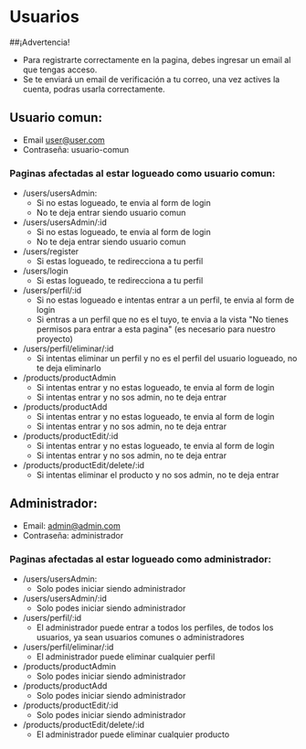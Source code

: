 # Usuarios

##¡Advertencia!
  - Para registrarte correctamente en la pagina, debes ingresar un email al que tengas acceso.
  - Se te enviará un email de verificación a tu correo, una vez actives la cuenta, podras usarla correctamente.

## Usuario comun:
  - Email user@user.com
  - Contraseña: usuario-comun
### Paginas afectadas al estar logueado como usuario comun:
  - /users/usersAdmin:
    - Si no estas logueado, te envia al form de login
    - No te deja entrar siendo usuario comun 
  - /users/usersAdmin/:id
    - Si no estas logueado, te envia al form de login
    - No te deja entrar siendo usuario comun
  - /users/register
    - Si estas logueado, te redirecciona a tu perfil
  - /users/login
    - Si estas logueado, te redirecciona a tu perfil
  - /users/perfil/:id
    - Si no estas logueado e intentas entrar a un perfil, te envia al form de login
    - Si entras a un perfil que no es el tuyo, te envia a la vista "No tienes permisos para entrar a esta pagina" (es necesario para nuestro proyecto)
  - /users/perfil/eliminar/:id
    - Si intentas eliminar un perfil y no es el perfil del usuario logueado, no te deja eliminarlo
  - /products/productAdmin
    - Si intentas entrar y no estas logueado, te envia al form de login
    - Si intentas entrar y no sos admin, no te deja entrar
  - /products/productAdd
    - Si intentas entrar y no estas logueado, te envia al form de login
    - Si intentas entrar y no sos admin, no te deja entrar
  - /products/productEdit/:id
    - Si intentas entrar y no estas logueado, te envia al form de login
    - Si intentas entrar y no sos admin, no te deja entrar
  - /products/productEdit/delete/:id
    - Si intentas eliminar el producto y no sos admin, no te deja entrar
    
## Administrador:
  - Email: admin@admin.com
  - Contraseña: administrador
### Paginas afectadas al estar logueado como administrador:
  - /users/usersAdmin:
    - Solo podes iniciar siendo administrador
  - /users/usersAdmin/:id
    - Solo podes iniciar siendo administrador
  - /users/perfil/:id
    - El administrador puede entrar a todos los perfiles, de todos los usuarios, ya sean usuarios comunes o administradores
  - /users/perfil/eliminar/:id
    - El administrador puede eliminar cualquier perfil
  - /products/productAdmin
    - Solo podes iniciar siendo administrador
  - /products/productAdd
    - Solo podes iniciar siendo administrador
  - /products/productEdit/:id
    - Solo podes iniciar siendo administrador
  - /products/productEdit/delete/:id
    - El administrador puede eliminar cualquier producto

  
